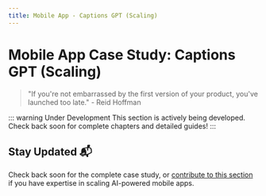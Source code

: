```yaml
---
title: Mobile App - Captions GPT (Scaling)
---
```


# Mobile App Case Study: Captions GPT (Scaling)

> "If you're not embarrassed by the first version of your product, you've launched too late." - Reid Hoffman

::: warning Under Development
This section is actively being developed. Check back soon for complete chapters and detailed guides!
:::

## Stay Updated 📬

Check back soon for the complete case study, or [contribute to this section](/contribute) if you have expertise in scaling AI-powered mobile apps. 